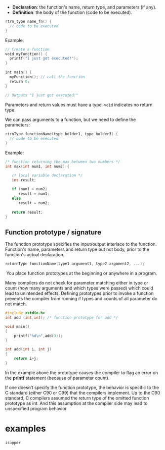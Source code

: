 - **Declaration**: the function's name, return type, and parameters (if any).
- **Definition**: the body of the function (code to be executed).

```c
rtrn_type name_fn() {  
  // code to be executed  
}
```

Example:

```c
// Create a function  
void myFunction() {  
  printf("I just got executed!");  
}  
  
int main() {  
  myFunction(); // call the function  
  return 0;  
}  
  
// Outputs "I just got executed!"
```

Parameters and return values must have a type. `void` indicates no return type.

We can pass arguments to a function, but we need to define the parameters:

```c
rtrnType functionName(type holder1, type holder3) {  
  // code to be executed  
}
```

Example:

```c
/* function returning the max between two numbers */
int max(int num1, int num2) {

   /* local variable declaration */
   int result;
 
   if (num1 > num2)
      result = num1;
   else
      result = num2;
 
   return result; 
}
```

## Function prototype / signature

The function prototype specifies the input/output interlace to the function. Function's name, parameters and return type but not body, prior to the function's actual declaration.

```c
returnType functionName(type1 argument1, type2 argument2, ...);
```

 You place function prototypes at the beginning or anywhere in a program.

Many compilers do not check for parameter matching either in type or count (how many arguments and which types were passed) which could lead to unintended effects. Defining prototypes prior to invoke a function prevents the compiler from running if types and counts of all parameter do not match.

```c
#include <stdio.h>
int add (int,int); /* function prototype for add */

void main()
{
    printf("%d\n",add(3));
}

int add(int i, int j)
{
    return i+j;
}
```

In the example above the prototype causes the compiler to flag an error on the **printf** statement (because of parameter count).

If one doesn’t specify the function prototype, the behavior is specific to the C standard (either C90 or C99) that the compilers implement. Up to the C90 standard, C compilers assumed the return type of the omitted function prototype as int. And this assumption at the compiler side may lead to unspecified program behavior.

# examples

`isupper`
 
